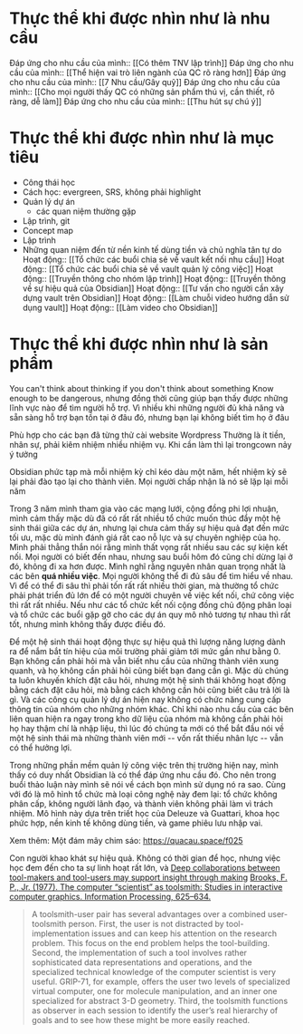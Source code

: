 # Thực thể khi được nhìn như là nhu cầu
Đáp ứng cho nhu cầu của mình:: [[Có thêm TNV lập trình]]
Đáp ứng cho nhu cầu của mình:: [[Thể hiện vai trò liên ngành của QC rõ ràng hơn]]
Đáp ứng cho nhu cầu của mình:: [[7 Nhu cầu/Gây quỹ]]
Đáp ứng cho nhu cầu của mình:: [[Cho mọi người thấy QC có những sản phẩm thú vị, cần thiết, rõ ràng, dễ làm]]
Đáp ứng cho nhu cầu của mình:: [[Thu hút sự chú ý]]
# Thực thể khi được nhìn như là mục tiêu
- Công thái học 
- Cách học: evergreen, SRS, không phải highlight
- Quản lý dự án
	- các quan niệm thường gặp
- Lập trình, git
- Concept map
- Lập trình 
- Những quan niệm đến từ nền kinh tế dùng tiền và chủ nghĩa tân tự do
Hoạt động:: [[Tổ chức các buổi chia sẻ về vault kết nối nhu cầu]]
Hoạt động:: [[Tổ chức các buổi chia sẻ về vault quản lý công việc]]
Hoạt động:: [[Truyền thông cho nhóm lập trình]]
Hoạt động:: [[Truyền thông về sự hiệu quả của Obsidian]]
Hoạt động:: [[Tư vấn cho người cần xây dựng vault trên Obsidian]]
Hoạt động:: [[Làm chuỗi video hướng dẫn sử dụng vault]]
Hoạt động:: [[Làm video cho Obsidian]]
# Thực thể khi được nhìn như là sản phẩm

You can't think about thinking if you don't think about something
Know enough to be dangerous, nhưng đồng thời cũng giúp bạn thấy được những lĩnh vực nào để tìm người hỗ trợ. Vì nhiều khi những người đủ khả năng và sẵn sàng hỗ trợ bạn tồn tại ở đâu đó, nhưng bạn lại không biết tìm họ ở đâu

Phù hợp cho các bạn đã từng thử cài website Wordpress 
Thường là ít tiền, nhân sự, phải kiêm nhiệm nhiều nhiệm vụ. Khi cần làm thì lại trongcown nảy ý tưởng 


Obsidian phức tạp mà mỗi nhiệm kỳ chỉ kéo dàu một năm, hết nhiệm kỳ sẽ lại phải đào tạo lại cho thành viên. Mọi người chấp nhận là nó sẽ lặp lại mỗi năm

Trong 3 năm mình tham gia vào các mạng lưới, cộng đồng phi lợi nhuận, mình cảm thấy mặc dù đã có rất rất nhiều tổ chức muốn thúc đẩy một hệ sinh thái giữa các dự án, nhưng lại chưa cảm thấy sự hiệu quả đạt đến mức tối ưu, mặc dù mình đánh giá rất cao nỗ lực và sự chuyên nghiệp của họ. Mình phải thẳng thắn nói rằng mình thất vọng rất nhiều sau các sự kiện kết nối. Mọi người có biết đến nhau, nhưng sau buổi hôm đó cũng chỉ dừng lại ở đó, không đi xa hơn được. Mình nghĩ rằng nguyên nhân quan trọng nhất là các bên **quá nhiều việc**. Mọi người không thể đi đủ sâu để tìm hiểu về nhau. Vì để có thể đi sâu thì phải tốn rất rất nhiều thời gian, mà thường tổ chức phải phát triển đủ lớn để có một người chuyên về việc kết nối, chứ công việc thì rất rất nhiều. Nếu như các tổ chức kết nối cộng đồng chủ động phân loại và tổ chức các buổi gặp gỡ cho các dự án quy mô nhỏ tương tự nhau thì rất tốt, nhưng mình không thấy được điều đó.

Để một hệ sinh thái hoạt động thực sự hiệu quả thì lượng năng lượng dành ra để nắm bắt tín hiệu của môi trường phải giảm tới mức gần như bằng 0. Bạn không cần phải hỏi mà vẫn biết nhu cầu của những thành viên xung quanh, và họ không cần phải hỏi cũng biết bạn đang cần gì. Mặc dù chúng ta luôn khuyến khích đặt câu hỏi, nhưng một hệ sinh thái không hoạt động bằng cách đặt câu hỏi, mà bằng cách không cần hỏi cũng biết câu trả lời là gì. Và các công cụ quản lý dự án hiện nay không có chức năng cung cấp thông tin của nhóm cho những nhóm khác. Chỉ khi nào nhu cầu của các bên liên quan hiện ra ngay trong kho dữ liệu của nhóm mà không cần phải hỏi họ hay thậm chí là nhập liệu, thì lúc đó chúng ta mới có thể bắt đầu nói về một hệ sinh thái mà những thành viên mới -- vốn rất thiếu nhân lực -- vẫn có thể hưởng lợi.

Trong những phần mềm quản lý công việc trên thị trường hiện nay, mình thấy có duy nhất Obsidian là có thể đáp ứng nhu cầu đó. Cho nên trong buổi thảo luận này mình sẽ nói về cách bọn mình sử dụng nó ra sao. Cùng với đó là mô hình tổ chức mà loại công nghệ này đem lại: tổ chức không phân cấp, không người lãnh đạo, và thành viên không phải làm vì trách nhiệm. Mô hình này dựa trên triết học của Deleuze và Guattari, khoa học phức hợp, nền kinh tế không dùng tiền, và game phiêu lưu nhập vai.

Xem thêm: Một đám mây chim sáo: https://quacau.space/f025

Con người khao khát sự hiệu quả.
Không có thời gian để học, nhưng việc học đem đến cho ta sự linh hoạt rất lớn, và 
[Deep collaborations between tool-makers and tool-users may support insight through making](https://notes.andymatuschak.org/z7PLEhbuGGhQx3o5oxpSD8oMxEHJXxZGUxBWD "Deep collaborations between tool-makers and tool-users may support insight through making")
[Brooks, F. P., Jr. (1977). The computer “scientist” as toolsmith: Studies in interactive computer graphics. Information Processing, 625–634.](https://notes.andymatuschak.org/z6fkuZJWdCbBineiuLc3HmE19dbMBMHkgDNN2)

> A toolsmith-user pair has several advantages over a combined user-toolsmith person. First, the user is not distracted by tool-implementation issues and can keep his attention on the research problem. This focus on the end problem helps the tool-building. Second, the implementation of such a tool involves rather sophisticated data representations and operations, and the specialized technical knowledge of the computer scientist is very useful. GRIP-71, for example, offers the user two levels of specialized virtual computer, one for molecule manipulation, and an inner one specialized for abstract 3-D geometry. Third, the toolsmith functions as observer in each session to identify the user’s real hierarchy of goals and to see how these might be more easily reached.

